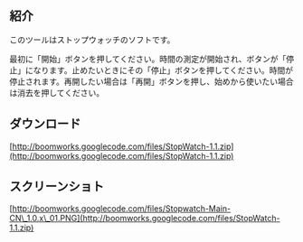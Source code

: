 ## 紹介 ##

このツールはストップウォッチのソフトです。

最初に「開始」ボタンを押してください。時間の測定が開始され、ボタンが「停止」になります。止めたいときにその「停止」ボタンを押してください。時間が停止されます。再開したい場合は「再開」ボタンを押し、始めから使いたい場合は消去を押してください。

## ダウンロード ##

[http://boomworks.googlecode.com/files/StopWatch-1.1.zip](http://boomworks.googlecode.com/files/StopWatch-1.1.zip)

## スクリーンショト ##

[http://boomworks.googlecode.com/files/Stopwatch-Main-CN\_1.0.x\_01.PNG](http://boomworks.googlecode.com/files/StopWatch-1.1.zip)